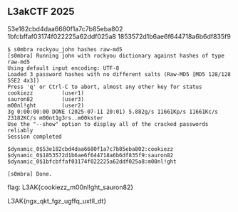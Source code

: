 ## L3akCTF 2025

53e182cbd4daa6680f1a7c7b85eba802
1bfcbffaf03174f022225a62ddf025a8
1853572d1b6ae6f644718a6b6df835f9
```
$ s0mbra rockyou_john hashes raw-md5
[s0mbra] Running john with rockyou dictionary against hashes of type raw-md5
Using default input encoding: UTF-8
Loaded 3 password hashes with no different salts (Raw-MD5 [MD5 128/128 SSE2 4x3])
Press 'q' or Ctrl-C to abort, almost any other key for status
cookiezz         (user1)
sauron82         (user3)
m00nl!ght        (user2)
3g 0:00:00:00 DONE (2025-07-11 20:01) 5.882g/s 11661Kp/s 11661Kc/s 23182KC/s m00nt1g3rs..m00kster
Use the "--show" option to display all of the cracked passwords reliably
Session completed

$dynamic_0$53e182cbd4daa6680f1a7c7b85eba802:cookiezz
$dynamic_0$1853572d1b6ae6f644718a6b6df835f9:sauron82
$dynamic_0$1bfcbffaf03174f022225a62ddf025a8:m00nl!ght

[s0mbra] Done.
```
flag:
L3AK{cookiezz_m00nl!ght_sauron82}


L3AK{ngx_qkt_fgz_ugffq_uxtll_dt}
